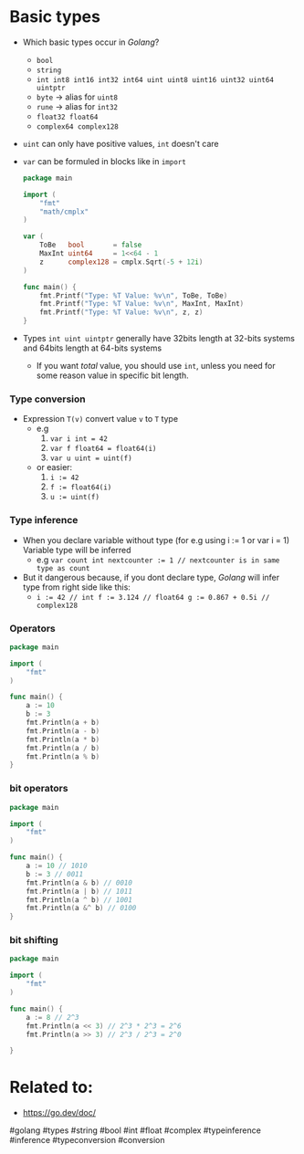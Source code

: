 # Basic types

* Which basic types occur in *Golang*?
	* `bool`
	* `string`
	* `int int8 int16 int32 int64 uint uint8 uint16 uint32 uint64 uintptr`
	* `byte` -> alias for `uint8`
	* `rune` -> alias for `int32`
	* `float32 float64`
	* `complex64 complex128`

* `uint` can only have positive values, `int` doesn't care 

* `var` can be formuled in blocks like in `import`
	```go
	package main

	import (
		"fmt"
		"math/cmplx"
	)

	var (
		ToBe   bool       = false
		MaxInt uint64     = 1<<64 - 1
		z      complex128 = cmplx.Sqrt(-5 + 12i)
	)

	func main() {
		fmt.Printf("Type: %T Value: %v\n", ToBe, ToBe)
		fmt.Printf("Type: %T Value: %v\n", MaxInt, MaxInt)
		fmt.Printf("Type: %T Value: %v\n", z, z)
	}
	```

* Types `int uint uintptr` generally have 32bits length at 32-bits systems and 64bits length at 64-bits systems
	* If you want *total* value, you should use `int`, unless you need for some reason value in specific bit length.


### Type conversion

* Expression `T(v)` convert value `v` to `T` type
	* e.g 
		1. `var i int = 42`
		1. `var f float64 = float64(i)`
		1. `var u uint = uint(f)`
	* or easier:
		1. `i := 42`
		1. `f := float64(i)`
		1. `u := uint(f)`


### Type inference

* When you declare variable without type (for e.g using i := 1 or var i = 1) Variable type will be inferred
	* e.g `
	var count int
	nextcounter := 1 // nextcounter is in same type as count
	`
* But it dangerous because, if you dont declare type, *Golang* will infer type from right side like this:
	* `i := 42 // int
	   f := 3.124 // float64
	   g := 0.867 + 0.5i // complex128
	   `

### Operators

```go
package main

import (
	"fmt"
)

func main() {
	a := 10
	b := 3
	fmt.Println(a + b)
	fmt.Println(a - b)
	fmt.Println(a * b)
	fmt.Println(a / b)
	fmt.Println(a % b)
}
```
### bit operators

```go
package main

import (
	"fmt"
)

func main() {
	a := 10 // 1010
	b := 3 // 0011
	fmt.Println(a & b) // 0010
	fmt.Println(a | b) // 1011
	fmt.Println(a ^ b) // 1001
	fmt.Println(a &^ b) // 0100
}
```

### bit shifting

```go
package main

import (
	"fmt"
)

func main() {
	a := 8 // 2^3
	fmt.Println(a << 3) // 2^3 * 2^3 = 2^6
	fmt.Println(a >> 3) // 2^3 / 2^3 = 2^0

}
```

# Related to: 

* https://go.dev/doc/


#golang #types #string #bool #int #float #complex #typeinference #inference #typeconversion #conversion




